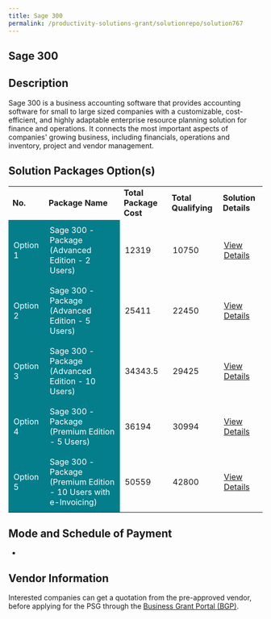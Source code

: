 ```yaml
---
title: Sage 300
permalink: /productivity-solutions-grant/solutionrepo/solution767
---
```


## Sage 300

## Description

Sage 300 is a business accounting software that provides accounting software for small to large sized companies with a customizable, cost-efficient, and highly adaptable enterprise resource planning solution for finance and operations. It connects the most important aspects of companies' growing business, including financials, operations and inventory, project and vendor management. 

## Solution Packages Option(s)

<table>
<tr>
<td><b>No.</b></td>
<td><b>Package Name</b></td>
<td><b>Total Package Cost</b></td>
<td><b>Total Qualifying</b></td>
<td><b>Solution Details</b></td>
</tr>
<tr>
<td style='padding: 10px; background-color: #037E8A; color: #FFFFFF;'>Option 1</td>
<td style='padding: 10px; background-color: #037E8A; color: #FFFFFF;'>Sage 300 - Package (Advanced Edition - 2 Users)</td>
<td style='padding: 10px;'>12319</td>
<td style='padding: 10px;'>10750</td>
<td style='padding: 10px;'><a href='https://www.gobusiness.gov.sg/images/psg/DesensitisedSEGITServicesAnnex3CRwef12August2021-_Part_1.pdf' target='_blank'>View Details</a></td>
</tr>
<tr>
<td style='padding: 10px; background-color: #037E8A; color: #FFFFFF;'>Option 2</td>
<td style='padding: 10px; background-color: #037E8A; color: #FFFFFF;'>Sage 300 - Package (Advanced Edition - 5 Users)</td>
<td style='padding: 10px;'>25411</td>
<td style='padding: 10px;'>22450</td>
<td style='padding: 10px;'><a href='https://www.gobusiness.gov.sg/images/psg/DesensitisedSEGITServicesAnnex3CRwef12August2021-_Part_2.pdf' target='_blank'>View Details</a></td>
</tr>
<tr>
<td style='padding: 10px; background-color: #037E8A; color: #FFFFFF;'>Option 3</td>
<td style='padding: 10px; background-color: #037E8A; color: #FFFFFF;'>Sage 300 - Package (Advanced Edition - 10 Users)</td>
<td style='padding: 10px;'>34343.5</td>
<td style='padding: 10px;'>29425</td>
<td style='padding: 10px;'><a href='https://www.gobusiness.gov.sg/images/psg/DesensitisedSEGITServicesAnnex3CRwef12August2021-_Part_3.pdf' target='_blank'>View Details</a></td>
</tr>
<tr>
<td style='padding: 10px; background-color: #037E8A; color: #FFFFFF;'>Option 4</td>
<td style='padding: 10px; background-color: #037E8A; color: #FFFFFF;'>Sage 300 - Package (Premium Edition - 5 Users)</td>
<td style='padding: 10px;'>36194</td>
<td style='padding: 10px;'>30994</td>
<td style='padding: 10px;'><a href='https://www.gobusiness.gov.sg/images/psg/DesensitisedSEGITServicesAnnex3CRwef12August2021-_Part_4.pdf' target='_blank'>View Details</a></td>
</tr>
<tr>
<td style='padding: 10px; background-color: #037E8A; color: #FFFFFF;'>Option 5</td>
<td style='padding: 10px; background-color: #037E8A; color: #FFFFFF;'>Sage 300 - Package (Premium Edition - 10 Users with e-Invoicing)</td>
<td style='padding: 10px;'>50559</td>
<td style='padding: 10px;'>42800</td>
<td style='padding: 10px;'><a href='https://www.gobusiness.gov.sg/images/psg/DesensitisedSEGITServicesAnnex3CRwef12August2021-_Part_5.pdf' target='_blank'>View Details</a></td>
</tr>
</table>

## Mode and Schedule of Payment

 - 

## Vendor Information

 

Interested companies can get a quotation from the pre-approved vendor, before applying for the PSG through the <a href='https://www.businessgrants.gov.sg/' target='_blank' rel='noopener'>Business Grant Portal (BGP)</a>.

<script src="/jquery/resize-tables.js"></script>
